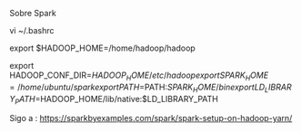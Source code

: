 Sobre Spark

    


    
vi ~/.bashrc

export $HADOOP_HOME=/home/hadoop/hadoop

export HADOOP_CONF_DIR=$HADOOP_HOME/etc/hadoop
export SPARK_HOME=/home/ubuntu/spark
export PATH=$PATH:$SPARK_HOME/bin
export LD_LIBRARY_PATH=$HADOOP_HOME/lib/native:$LD_LIBRARY_PATH


Sigo a :
https://sparkbyexamples.com/spark/spark-setup-on-hadoop-yarn/